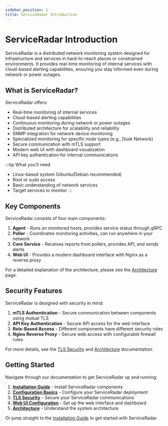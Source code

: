 ```yaml
---
sidebar_position: 1
title: ServiceRadar Introduction
---
```


# ServiceRadar Introduction

ServiceRadar is a distributed network monitoring system designed for infrastructure and services in hard-to-reach places or constrained environments. It provides real-time monitoring of internal services with cloud-based alerting capabilities, ensuring you stay informed even during network or power outages.

## What is ServiceRadar?

ServiceRadar offers:
- Real-time monitoring of internal services
- Cloud-based alerting capabilities
- Continuous monitoring during network or power outages
- Distributed architecture for scalability and reliability
- SNMP integration for network device monitoring
- Specialized monitoring for specific node types (e.g., Dusk Network)
- Secure communication with mTLS support
- Modern web UI with dashboard visualization
- API key authentication for internal communications

:::tip What you'll need
- Linux-based system (Ubuntu/Debian recommended)
- Root or sudo access
- Basic understanding of network services
- Target services to monitor
  :::

## Key Components

ServiceRadar consists of four main components:

1. **Agent** - Runs on monitored hosts, provides service status through gRPC
2. **Poller** - Coordinates monitoring activities, can run anywhere in your network
3. **Core Service** - Receives reports from pollers, provides API, and sends alerts
4. **Web UI** - Provides a modern dashboard interface with Nginx as a reverse proxy

For a detailed explanation of the architecture, please see the [Architecture](./architecture.md) page.



## Security Features

ServiceRadar is designed with security in mind:

1. **mTLS Authentication** - Secure communication between components using mutual TLS
2. **API Key Authentication** - Secure API access for the web interface
3. **Role-Based Access** - Different components have different security roles
4. **Nginx Reverse Proxy** - Secure web access with configurable firewall rules

For more details, see the [TLS Security](./tls-security.md) and [Architecture](./architecture.md) documentation.

## Getting Started

Navigate through our documentation to get ServiceRadar up and running:

1. **[Installation Guide](./installation.md)** - Install ServiceRadar components
2. **[Configuration Basics](./configuration.md)** - Configure your ServiceRadar deployment
3. **[TLS Security](./tls-security.md)** - Secure your ServiceRadar communications
4. **[Web UI Configuration](./web-ui.md)** - Set up the web interface and dashboard
5. **[Architecture](./architecture.md)** - Understand the system architecture

Or jump straight to the [Installation Guide](./installation.md) to get started with ServiceRadar.